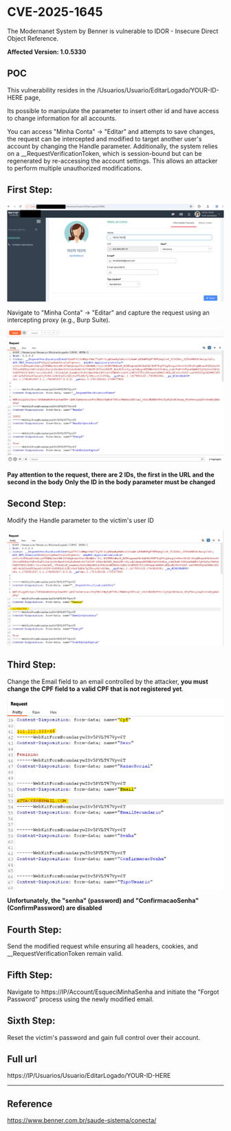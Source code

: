 # CVE-2025-1645
The Modernanet System by Benner is vulnerable to IDOR - Insecure Direct Object Reference.

**Affected Version: 1.0.5330**


## POC

This vulnerability resides in the /Usuarios/Usuario/EditarLogado/YOUR-ID-HERE page,

Its possible to manipulate the parameter to insert other id and have access to change information for all accounts.

You can access "Minha Conta" → "Editar" and attempts to save changes, the request can be intercepted and modified to target another user's account by changing the Handle parameter.
Additionally, the system relies on a __RequestVerificationToken, which is session-bound but can be regenerated by re-accessing the account settings. This allows an attacker to perform multiple unauthorized modifications.


## First Step:

![alt text](EditarLogado.png)

Navigate to "Minha Conta" → "Editar" and capture the request using an intercepting proxy (e.g., Burp Suite).

![alt text](request1.png)

**Pay attention to the request, there are 2 IDs, the first in the URL and the second in the body**
**Only the ID in the body parameter must be changed**

## Second Step:
Modify the Handle parameter to the victim's user ID

![alt text](request2.png)

## Third Step:
Change the Email field to an email controlled by the attacker, **you must change the CPF field to a valid CPF that is not registered yet**.

![alt text](request3.png)

**Unfortunately, the "senha" (password) and "ConfirmacaoSenha" (ConfirmPassword) are disabled**

## Fourth Step:
Send the modified request while ensuring all headers, cookies, and __RequestVerificationToken remain valid.

## Fifth Step:
Navigate to https://IP/Account/EsqueciMinhaSenha and initiate the "Forgot Password" process using the newly modified email.

## Sixth Step:
Reset the victim's password and gain full control over their account.

## Full url
https://IP/Usuarios/Usuario/EditarLogado/YOUR-ID-HERE

---

## Reference

https://www.benner.com.br/saude-sistema/conecta/
